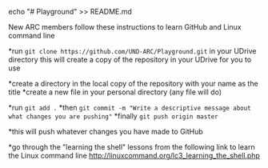 echo "# Playground" >> README.md

New ARC members follow these instructions to learn GitHub and Linux command line

*run `git clone https://github.com/UND-ARC/Playground.git` in your UDrive directory
this will create a copy of the repository in your UDrive for you to use

*create a directory in the local copy of the repository with your name as the title
*create a new file in your personal directory (any file will do)

*run `git add .`
*then `git commit -m "Write a descriptive message about what changes you are pushing"`
*finally `git push origin master`

*this will push whatever changes you have made to GitHub

*go through the "learning the shell" lessons from the following link to learn the Linux command line
http://linuxcommand.org/lc3_learning_the_shell.php


